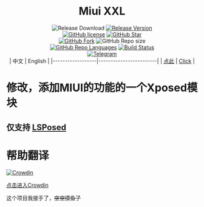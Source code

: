 <div align="center">

# Miui XXL
 
 
![Release Download](https://img.shields.io/github/downloads/Wine-Network/Miui_XXL/total?style=flat-square)
[![Release Version](https://img.shields.io/github/v/release/Wine-Network/Miui_XXL?style=flat-square)](https://github.com/xiaowine/Miui_XXL/releases/latest)  
[![GitHub license](https://img.shields.io/github/license/Wine-Network/Miui_XXL?style=flat-square)](LICENSE)
[![GitHub Star](https://img.shields.io/github/stars/Wine-Network/Miui_XXL?style=flat-square)](https://github.com/Wine-Network/Miui_XXL/stargazers)  
[![GitHub Fork](https://img.shields.io/github/forks/Wine-Network/Miui_XXL?style=flat-square)](https://github.com/Wine-Network/Miui_XXL/network/members)
![GitHub Repo size](https://img.shields.io/github/repo-size/Wine-Network/Miui_XXL?style=flat-square&color=3cb371)  
[![GitHub Repo Languages](https://img.shields.io/github/languages/top/Wine-Network/Miui_XXL?style=flat-square)](https://github.com/xiaowine/Miui_XXL/search?l=java)
[![Build Status](https://img.shields.io/endpoint.svg?url=https://actions-badge.atrox.dev/Wine-Network/Miui_XXL/badge?ref=main&style=flat)](https://actions-badge.atrox.dev/Wine-Network/Miui_XXL/goto?ref=main)  
[![Telegram](https://img.shields.io/badge/Telegram-Miui_XXL-blue.svg?style=flat-square&color=12b7f5)](https://t.me/Miui_XXL)  
| 中文               | English                |
|------------------|------------------------|
| [点此](https://github.com/Wine-Network/Miui_XXL/README.md) | [Click](https://github.com/Wine-Network/Miui_XXL/README_EN.md) |

</div>


# 修改，添加MIUI的功能的一个Xposed模块
## 仅支持 [LSPosed](https://github.com/Lsposed/Lsposed)

# 帮助翻译

[![Crowdin](https://badges.crowdin.net/miuixxl/localized.svg)](https://zh.crowdin.com/project/miuixxl)

[点击进入Crowdin](https://zh.crowdin.com/project/miuixxl)


这个项目我接手了，~~空空摸鱼了~~
